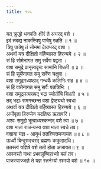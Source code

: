 ```yaml
---
title: १०८

---
```

यत् क्रुद्धो धनपतिः क्षीरं ते अभरद् वशे ।  
इदं तदद्य नाकस्त्रिषु पात्रेषु रक्षति ॥ १ ॥  
त्रिषु पात्रेषु तं सोममा देव्यभरद् वशा ।  
अथर्वा यत्र दीक्षितो वर्हिष्यास्त हिरण्यये ॥ २ ॥  
सं हि सोमेनागत समु सर्वेण पद्वता ।  
वशा समुद्रे प्रानृत्यदृचः सामानि बिभ्रती ॥ ३ ॥  
सं हि सूर्येणागत समु सर्वेण चक्षुषा ।  
वशा समुद्रमध्यष्ठाद् गन्धर्वैः कलिभिः सह ॥ ४ ॥  
सं हि वातेनागत समु सर्वैः पतत्रिभिः ।  
वशा समुद्रमत्यख्यद् भद्रा ज्योतींषि बिभ्रती ॥ ५ ॥  
तद् भद्राः समगच्छन्त वशा द्वेष्ट्यथो स्वधा  
अथर्वा यत्र दीक्षितो बर्हिष्यास्त हिरण्यये ॥ ६ ॥  
अभीवृता हिरण्येन यदतिष्ठ ऋतावरि।  
अश्वः समुद्रो भूत्वाध्यस्कन्दद् वशे त्वा ॥ ७ ॥  
वशा माता राजन्यस्य वशा माता स्वधे तव।  
वशाया यज्ञ - आयुधं ततश्चित्तमजायत ॥॥ ८ ॥  
ऊर्ध्वो बिन्दुरुदचरद् ब्रह्मणः ककुदादधि।  
ततस्त्वं यज्ञिषे वशे ततो होता अजायत॥ ९ ॥  
आस्नस्ते गाथा ऽभवन्नुष्णिहाभ्यो बलं तव।  
पाजस्याज्जज्ञे ते यज्ञ स्तनेभ्यो रश्मयो वशे ॥ १० ॥  